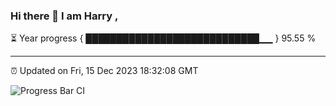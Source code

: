 ### Hi there 👋 I am Harry , 

⏳ Year progress { ████████████████████████████▁▁ } 95.55 %

---

⏰ Updated on Fri, 15 Dec 2023 18:32:08 GMT

![Progress Bar CI](https://github.com/duykhang68/duykhang68/workflows/Progress%20Bar%20CI/badge.svg)
